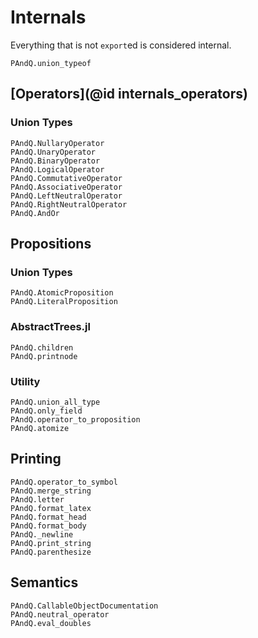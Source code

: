 
# Internals

Everything that is not `export`ed is considered internal.

```@docs
PAndQ.union_typeof
```

## [Operators](@id internals_operators)

### Union Types

```@docs
PAndQ.NullaryOperator
PAndQ.UnaryOperator
PAndQ.BinaryOperator
PAndQ.LogicalOperator
PAndQ.CommutativeOperator
PAndQ.AssociativeOperator
PAndQ.LeftNeutralOperator
PAndQ.RightNeutralOperator
PAndQ.AndOr
```

## Propositions

### Union Types

```@docs
PAndQ.AtomicProposition
PAndQ.LiteralProposition
```

### AbstractTrees.jl

```@docs
PAndQ.children
PAndQ.printnode
```

### Utility

```@docs
PAndQ.union_all_type
PAndQ.only_field
PAndQ.operator_to_proposition
PAndQ.atomize
```

## Printing

```@docs
PAndQ.operator_to_symbol
PAndQ.merge_string
PAndQ.letter
PAndQ.format_latex
PAndQ.format_head
PAndQ.format_body
PAndQ._newline
PAndQ.print_string
PAndQ.parenthesize
```

## Semantics

```@docs
PAndQ.CallableObjectDocumentation
PAndQ.neutral_operator
PAndQ.eval_doubles
```
